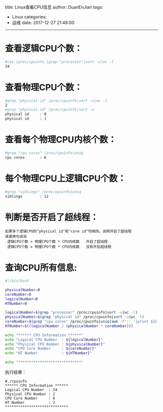 title: Linux查看CPU信息
author: DuanEnJian
tags:
  - Linux
categories:
  - 运维
date: 2017-12-27 21:48:00
---
# 查看逻辑CPU个数：
```bash
#cat /proc/cpuinfo |grep "processor"|sort -u|wc -l
24
```
<!-- more -->
# 查看物理CPU个数：
```bash
#grep "physical id" /proc/cpuinfo|sort -u|wc -l     
2
#grep "physical id" /proc/cpuinfo|sort -u             
physical id     : 0
physical id     : 1
``` 
# 查看每个物理CPU内核个数：
```bash
#grep "cpu cores" /proc/cpuinfo|uniq
cpu cores       : 6
```
# 每个物理CPU上逻辑CPU个数：
```bash
#grep "siblings" /proc/cpuinfo|uniq
siblings        : 12
```
# 判断是否开启了超线程：
```
如果多个逻辑CPU的"physical id"和"core id"均相同，说明开启了超线程
或者换句话说
 逻辑CPU个数 > 物理CPU个数 * CPU内核数   开启了超线程
 逻辑CPU个数 = 物理CPU个数 * CPU内核数   没有开启超线程
```
# 查询CPU所有信息:
```bash
#!/bin/bash
 
physicalNumber=0
coreNumber=0
logicalNumber=0
HTNumber=0
 
logicalNumber=$(grep "processor" /proc/cpuinfo|sort -u|wc -l)
physicalNumber=$(grep "physical id" /proc/cpuinfo|sort -u|wc -l)
coreNumber=$(grep "cpu cores" /proc/cpuinfo|uniq|awk -F':' '{print $2}'|xargs)
HTNumber=$((logicalNumber / (physicalNumber * coreNumber)))
 
echo "****** CPU Information ******"
echo "Logical CPU Number  : ${logicalNumber}"
echo "Physical CPU Number : ${physicalNumber}"
echo "CPU Core Number     : ${coreNumber}"
echo "HT Number           : ${HTNumber}"
 
echo "*****************************"
```
执行结果：
```
#./cpuinfo  
****** CPU Information ******
Logical CPU Number  : 24
Physical CPU Number : 2
CPU Core Number     : 6
HT Number           : 2
***************************** 
```